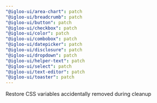 ```yaml
---
"@igloo-ui/area-chart": patch
"@igloo-ui/breadcrumb": patch
"@igloo-ui/button": patch
"@igloo-ui/checkbox": patch
"@igloo-ui/color": patch
"@igloo-ui/combobox": patch
"@igloo-ui/datepicker": patch
"@igloo-ui/disclosure": patch
"@igloo-ui/dropdown": patch
"@igloo-ui/helper-text": patch
"@igloo-ui/select": patch
"@igloo-ui/text-editor": patch
"@igloo-ui/toaster": patch
---
```


Restore CSS variables accidentally removed during cleanup
